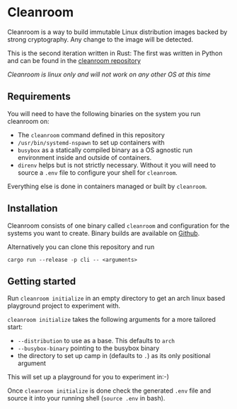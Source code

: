 # Cleanroom

Cleanroom is a way to build immutable Linux distribution images backed by
strong cryptography. Any change to the image will be detected.

This is the second iteration written in Rust: The first was written in Python
and can be found in the [cleanroom repository](https://github.com/cleanroom-team/cleanroom)

_Cleanroom is *linux only* and will not work on any other OS at this time_

## Requirements

You will need to have the following binaries on the system you run cleanroom on:

- The `cleanroom` command defined in this repository
- `/usr/bin/systemd-nspawn` to set up containers with
- `busybox` as a statically compiled binary as a OS agnostic run environment
  inside and outside of containers.
- `direnv` helps but is not strictly necessary. Without it you will need to
  source a `.env` file to configure your shell for `cleanroom`.

Everything else is done in containers managed or built by `cleanroom`.

## Installation

Cleanroom consists of one binary called `cleanroom` and configuration for the
systems you want to create. Binary builds are available on
[Github](https://github.com/cleanroom-team/cleanroom-rs/releases).

Alternatively you can clone this repository and run

```
cargo run --release -p cli -- <arguments>
```

## Getting started

Run `cleanroom initialize` in an empty directory to get an arch linux based
playground project to experiment with.

`cleanroom initialize` takes the following arguments for a more tailored
start:

- `--distribution` to use as a base. This defaults to `arch`
- `--busybox-binary` pointing to the busybox binary
- the directory to set up camp in (defaults to `.`) as its only positional
  argument

This will set up a playground for you to experiment in:-)

Once `cleanroom initialize` is done check the generated `.env` file and source
it into your running shell (`source .env` in bash).
